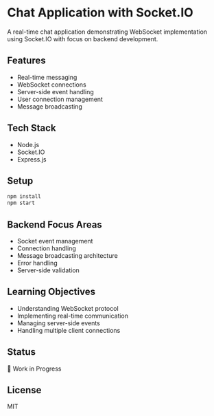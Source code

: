 # Chat Application with Socket.IO

A real-time chat application demonstrating WebSocket implementation using Socket.IO with focus on backend development.

## Features

- Real-time messaging
- WebSocket connections
- Server-side event handling
- User connection management
- Message broadcasting

## Tech Stack

- Node.js
- Socket.IO
- Express.js

## Setup

```bash
npm install
npm start
```

## Backend Focus Areas

- Socket event management
- Connection handling
- Message broadcasting architecture
- Error handling
- Server-side validation

## Learning Objectives

- Understanding WebSocket protocol
- Implementing real-time communication
- Managing server-side events
- Handling multiple client connections

## Status

🚧 Work in Progress

## License

MIT